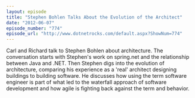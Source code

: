 ```yaml
---
layout: episode
title: "Stephen Bohlen Talks About the Evolution of the Architect"
date: "2012-06-07"
episode_number: "774"
episode_url: "http://www.dotnetrocks.com/default.aspx?ShowNum=774"
---
```


Carl and Richard talk to Stephen Bohlen about architecture. The conversation starts with Stephen's work on spring.net and the relationship between Java and .NET. Then Stephen digs into the evolution of architecture, comparing his experience as a 'real' architect designing buildings to building software. He discusses how using the term software engineer is part of what led to the waterfall approach of software development and how agile is fighting back against the term and behavior. 
